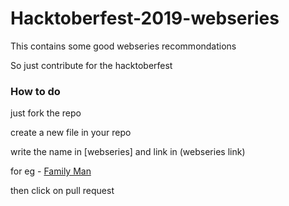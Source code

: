 # Hacktoberfest-2019-webseries
This contains some good webseries recommondations

So just contribute for the hacktoberfest

### How to do
just fork the repo

create a new file in your repo 

write the name in [webseries] and link in (webseries link)

for eg - [Family Man](https://www.primevideo.com/detail/0S3QYI59BAEI5KVLHCKSR91YGD/ref=atv_hm_hom_c_bV3MWc_sGJwJV_1_1)

then click on  pull request
